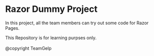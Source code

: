 # Razor Dummy Project

In this project, all the team members can try out some code for Razor Pages.
<br>

This Repository is for learning purpses only.
<br>
<br>
@copyright TeamGelp